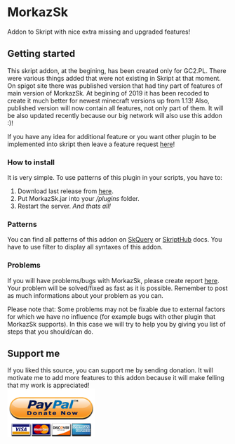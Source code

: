 # MorkazSk
Addon to Skript with nice extra missing and upgraded features!

## Getting started
This skript addon, at the begining, has been created only for GC2.PL. There were various things added that were not existing in Skript at that moment. On spigot site there was published version that had tiny part of features of main version of MorkazSk. At begining of 2019 it has been recoded to create it much better for newest minecraft versions up from 1.13! Also, published version will now contain all features, not only part of them. It will be also updated recently because our big network will also use this addon :)!

If you have any idea for additional feature or you want other plugin to be implemented into skript then leave a feature request [here](https://github.com/MorkaZ/MorkazSk/issues/new?assignees=&labels=&template=feature_request.md&title= "here")!

### How to install
It is very simple. To use patterns of this plugin in your scripts, you have to:
1. Download last release from [here](https://github.com/MorkaZ/MorkazSk/releases "here").
2. Put MorkazSk.jar into your */plugins* folder.
3. Restart the server.
   *And thats all!*

### Patterns
You can find all patterns of this addon on [SkQuery](https://docs.skunity.com/syntax/ "SkQuery") or [SkriptHub](https://skripthub.net/docs/ "SkriptHub") docs.  You have to use filter to display all syntaxes of this addon.

### Problems
If you will have problems/bugs with MorkazSk, please create report [here](https://github.com/MorkaZ/MorkazSk/issues/new?assignees=&labels=&template=problem-report.md&title= "here"). Your problem will be solved/fixed as fast as it is possible.
Remember to post as much informations about your problem as you can.

Please note that:
Some problems may not be fixable due to external factors for which we have no influence (for example bugs with other plugin that MorkazSk supports). In this case we will try to help you by giving you list of steps that you should/can do.

## Support me
If you liked this source, you can support me by sending donation. It will motivate me to add more features to this addon because it will make felling that my work is appreciated!
</br><a href="https://www.paypal.me/Morkazoid"><img src="images/paypal-donate.png" data-canonical-src="" width="200" height="110" />
